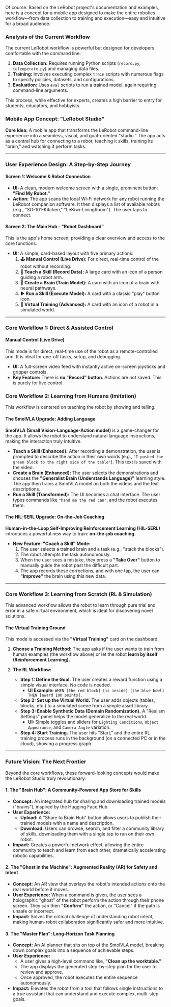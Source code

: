 Of course. Based on the LeRobot project's documentation and examples, here is a concept for a mobile app designed to make the entire robotics workflow—from data collection to training and execution—easy and intuitive for a broad audience.

### **Analysis of the Current Workflow**

The current LeRobot workflow is powerful but designed for developers comfortable with the command line:

1.  **Data Collection:** Requires running Python scripts (`record.py`, `teleoperate.py`) and managing data files.
2.  **Training:** Involves executing complex `train` scripts with numerous flags to specify policies, datasets, and configurations.
3.  **Evaluation:** Uses `eval` scripts to run a trained model, again requiring command-line arguments.

This process, while effective for experts, creates a high barrier to entry for students, educators, and hobbyists.

### **Mobile App Concept: "LeRobot Studio"**

**Core Idea:** A mobile app that transforms the LeRobot command-line experience into a seamless, visual, and goal-oriented "studio." The app acts as a central hub for connecting to a robot, teaching it skills, training its "brain," and watching it perform tasks.

---

### **User Experience Design: A Step-by-Step Journey**

#### **Screen 1: Welcome & Robot Connection**

*   **UI:** A clean, modern welcome screen with a single, prominent button: **"Find My Robot."**
*   **Action:** The app scans the local Wi-Fi network for any robot running the LeRobot companion software. It then displays a list of available robots (e.g., "SO-101-Kitchen," "LeKiwi-LivingRoom"). The user taps to connect.

#### **Screen 2: The Main Hub - "Robot Dashboard"**

This is the app's home screen, providing a clear overview and access to the core functions.

*   **UI:** A simple, card-based layout with five primary actions:
    1.  **🕹️ Manual Control (Live Drive):** For direct, real-time control of the robot without recording.
    2.  **🔴 Teach a Skill (Record Data):** A large card with an icon of a person guiding a robot arm.
    3.  **🧠 Create a Brain (Train Model):** A card with an icon of a brain with neural pathways.
    4.  **▶️ Run a Skill (Execute Model):** A card with a classic "play" button icon.
    5.  **🤖 Virtual Training (Advanced):** A card with an icon of a robot in a simulated world.

---

### **Core Workflow 1: Direct & Assisted Control**

#### **Manual Control (Live Drive)**

This mode is for direct, real-time use of the robot as a remote-controlled arm. It is ideal for one-off tasks, setup, and debugging.

*   **UI:** A full-screen video feed with instantly active on-screen joysticks and gripper controls.
*   **Key Feature:** There is **no "Record" button**. Actions are not saved. This is purely for live control.

### **Core Workflow 2: Learning from Humans (Imitation)**

This workflow is centered on teaching the robot by showing and telling.

#### **The SmolVLA Upgrade: Adding Language**

**SmolVLA (Small Vision-Language-Action model)** is a game-changer for the app. It allows the robot to understand natural language instructions, making the interaction truly intuitive.

*   **Teach a Skill (Enhanced):** After recording a demonstration, the user is prompted to describe the action in their own words (e.g., `"I pushed the green block to the right side of the table"`). This text is saved with the video.
*   **Create a Brain (Enhanced):** The user selects the demonstrations and chooses the **"Generalist Brain (Understands Language)"** learning style. The app then trains a SmolVLA model on both the videos and the text descriptions.
*   **Run a Skill (Transformed):** The UI becomes a chat interface. The user types commands like `"hand me the red can"`, and the robot executes them.

#### **The HIL-SERL Upgrade: On-the-Job Coaching**

**Human-in-the-Loop Self-Improving Reinforcement Learning (HIL-SERL)** introduces a powerful new way to train: **on-the-job coaching.**

*   **New Feature: "Coach a Skill" Mode:**
    1.  The user selects a trained brain and a task (e.g., "stack the blocks").
    2.  The robot attempts the task autonomously.
    3.  When the user sees a mistake, they press a **"Take Over"** button to manually guide the robot past the difficult part.
    4.  The app records these corrections, and with one tap, the user can **"Improve"** the brain using this new data.

---

### **Core Workflow 3: Learning from Scratch (RL & Simulation)**

This advanced workflow allows the robot to learn through pure trial and error in a safe virtual environment, which is ideal for discovering novel solutions.

#### **The Virtual Training Ground**

This mode is accessed via the **"Virtual Training"** card on the dashboard.

1.  **Choose a Training Method:** The app asks if the user wants to train from human examples (the workflow above) or let the robot **learn by itself (Reinforcement Learning).**

2.  **The RL Workflow:**
    *   **Step 1: Define the Goal.** The user creates a reward function using a simple visual interface. No code is needed.
        *   **UI Example:** `WHEN [the red block] [is inside] [the blue bowl] THEN [award 100 points].`
    *   **Step 2: Set up the Virtual World.** The user adds objects (tables, blocks, etc.) to a simulated scene from a simple asset library.
    *   **Step 3: Enable Synthetic Data (Domain Randomization).** A "Realism Settings" panel helps the model generalize to the real world.
        *   **UI:** Simple toggles and sliders for `Lighting Conditions`, `Object Appearance`, and `Camera Angle` variation.
    *   **Step 4: Start Training.** The user hits "Start," and the entire RL training process runs in the background (on a connected PC or in the cloud), showing a progress graph.

---

### **Future Vision: The Next Frontier**

Beyond the core workflows, these forward-looking concepts would make the LeRobot Studio truly revolutionary.

#### **1. The "Brain Hub": A Community-Powered App Store for Skills**

*   **Concept:** An integrated hub for sharing and downloading trained models ("brains"), inspired by the Hugging Face Hub.
*   **User Experience:**
    *   **Upload:** A "Share to Brain Hub" button allows users to publish their trained models with a name and description.
    *   **Download:** Users can browse, search, and filter a community library of skills, downloading them with a single tap to run on their own robot.
*   **Impact:** Creates a powerful network effect, allowing the entire community to teach and learn from each other, dramatically accelerating robotic capabilities.

#### **2. The "Ghost in the Machine": Augmented Reality (AR) for Safety and Intent**

*   **Concept:** An AR view that overlays the robot's intended actions onto the real world before it moves.
*   **User Experience:** When a command is given, the user sees a holographic "ghost" of the robot perform the action through their phone screen. They can then **"Confirm"** the action, or "Cancel" if the path is unsafe or incorrect.
*   **Impact:** Solves the critical challenge of understanding robot intent, making human-robot collaboration significantly safer and more intuitive.

#### **3. The "Master Plan": Long-Horizon Task Planning**

*   **Concept:** An AI planner that sits on top of the SmolVLA model, breaking down complex goals into a sequence of achievable steps.
*   **User Experience:**
    *   A user gives a high-level command like, **"Clean up the worktable."**
    *   The app displays the generated step-by-step plan for the user to review and approve.
    *   Once approved, the robot executes the entire sequence autonomously.
*   **Impact:** Elevates the robot from a tool that follows single instructions to a true assistant that can understand and execute complex, multi-step goals.